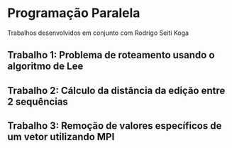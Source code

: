 # Programação Paralela

Trabalhos desenvolvidos em conjunto com Rodrigo Seiti Koga

## Trabalho 1: Problema de roteamento usando o algoritmo de Lee

## Trabalho 2: Cálculo da distância da edição entre 2 sequências

## Trabalho 3: Remoção de valores específicos de um vetor utilizando MPI
